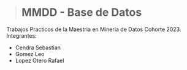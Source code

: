 > # MMDD - Base de Datos

Trabajos Practicos de la Maestria en Mineria de Datos Cohorte 2023.
Integrantes:

* Cendra Sebastian
* Gomez Leo
* Lopez Otero Rafael

